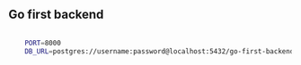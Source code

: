 ## Go first backend

```bash

    PORT=8000
    DB_URL=postgres://username:password@localhost:5432/go-first-backend?sslmode=disable

```

